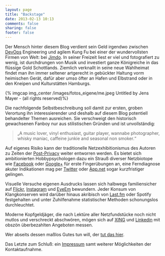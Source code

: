 ```yaml
---
layout: page
title: "Backstage"
date: 2013-02-13 10:13
comments: false
sharing: false
footer: false
---
```


Der Mensch hinter diesem Blog verdient sein Geld irgendwo zwischen [DevOps](http://en.wikipedia.org/wiki/DevOps "Wikipedia: DevOps") Engineering und agilem Kung Fu bei einer der wundervollsten Firmen von Welt: bei [Jimdo](http://www.jimdo.com "Jimdo - Pages to the People!"). In seiner Freizeit liest er viel und fotografiert zu wenig, ist durchdrungen von Musik und investiert ganze Königreiche in das flüssige Gold Schottlands. Ziemlich verknallt in seine neue Wahlheimat findet man ihn immer seltener artgerecht in gebückter Haltung vorm heimischen Gerät, dafür aber umso öfter an Hafen und Elbstrand oder in den Kneipen und Kulturstätten Hamburgs.

{% imgcap img_center /images/fotos_eigene/me.jpeg Untitled by Jens Mayer - (all rights reserved)%}

Die nachfolgende Selbstbeschreibung soll damit zur ersten, groben Verortung ihn interessierender und deshalb auf diesem Blog potentiell behandelter Themen ausreichen. Sie verschweigt den historisch gewachsenen Fanboy nur aus stilistischen Gründen und ist unvollständig:

>„A music lover, vinyl enthusiast, guitar player, wannabe photographer, whisky maniac, caffeine junkie and seasonal non smoker.“

Auf eigenes Risiko kann der traditionelle Netzexhibitionismus des Autoren zu Zeiten der [Post-Privacy](http://de.wikipedia.org/wiki/Post-Privacy "Wikipedia: Post-Privacy") weiter entworren werden. Es bietet sich ambitionierten Hobbypsychologen dazu ein Strauß diverser Netzbiotope wie [Facebook](https://www.facebook.com/jens.mayer "Facebook-Profil Jens Mayer") oder [Google+](https://plus.google.com/111775974068560084573 "Google+-Profil Jens Mayer") für erste Fingerübungen an, eine Ferndiagnose akuter Indikationen mag per [Twitter](https://twitter.com/winterriot "Twitter-Stream Jens Mayer") oder [App.net](https://alpha.app.net/winterriot "Jens Mayer auf App.net") sogar kurzfristiger gelingen.

Visuelle Versuche eigenen Ausdrucks lassen sich halbwegs familiensicher auf [Flickr](http://www.flickr.com/photos/basq/ "Flickr-Profil Jens Mayer"), [Instagram](http://instagram.com/basquiat "Instagram-Profil Jens Mayer") und [EyeEm](http://www.eyeem.com/u/jensmayer "EyeEm-Profil Jens Mayer") bewundern. Jeder Konsum von Klangkonserven wird darüber hinaus akribisch von
[Last.fm](http://www.last.fm/user/basq "Last.fm-Profil Jens Mayer") oder Spotify festgehalten und unter Zuhilfenahme statistischer Methoden schonungslos durchleuchtet.

Moderne Kopfgeldjäger, die nach Lektüre aller Netzfundstücke noch nicht mutlos und verschreckt abschwören, mögen sich auf [XING](https://www.xing.com/profile/Jens_Mayer2 "XING-Profil Jens Mayer") und [Linkedin](http://www.linkedin.com/in/jensmayer "Linkedin-Profil Jens Mayer") mit obszön überbezahlten Angeboten messen.

Wer abseits dessen maßlos Gutes tun will, der [tut das hier](http://www.amazon.de/gp/registry/registry.html?ie=UTF8&type=wishlist&id=38FI6BLISOJV7 "Amazon Wishlist: Jens Mayer").

Das Letzte zum Schluß: ein [Impressum](/pages/impressum/ "Impressum") samt weiterer Möglichkeiten der Kontaktaufnahme.

